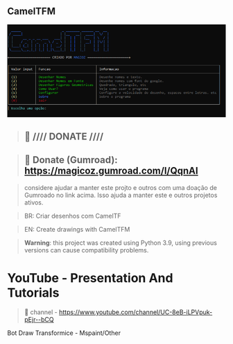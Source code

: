 ## CamelTFM

![CamelTFM - Capa](https://raw.githubusercontent.com/WMagicoZ/CamelTFM/main/image.png)

> ## :gift: **//// DONATE ////**

> ## 🔗 Donate (Gumroad): https://magicoz.gumroad.com/l/QqnAI

> considere ajudar a manter este projto e outros com uma doação de Gumroado no link acima. Isso ajuda a manter este e outros projetos ativos.

> BR: Criar desenhos com CamelTF

> EN: Create drawings with CamelTFM

> **Warning**: this project was created using Python 3.9, using previous versions can cause compatibility problems.

# YouTube - Presentation And Tutorials
> 🔗 channel - https://www.youtube.com/channel/UC-8eB-iLPVpuk-pEjr--bCQ
> 

Bot Draw Transformice - Mspaint/Other
